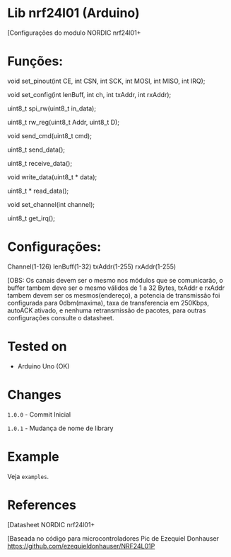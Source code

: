 # Lib nrf24l01 (Arduino)

[Configurações do modulo NORDIC nrf24l01+

# Funções:

void set_pinout(int CE, int CSN, int SCK, int MOSI, int MISO, int IRQ);

void set_config(int lenBuff, int ch, int txAddr, int rxAddr);

uint8_t spi_rw(uint8_t in_data);

uint8_t rw_reg(uint8_t Addr, uint8_t D);

void send_cmd(uint8_t cmd);

uint8_t send_data();

uint8_t receive_data();

void write_data(uint8_t * data);

uint8_t * read_data();

void set_channel(int channel);

uint8_t get_irq();

# Configurações: 

Channel(1-126)
lenBuff(1-32)
txAddr(1-255)
rxAddr(1-255) 
                                                                               
[OBS: Os canais devem ser o mesmo nos módulos que se comunicarão, o buffer 
tambem deve ser o mesmo válidos de 1 a 32 Bytes, txAddr e rxAddr tambem 
devem ser os mesmos(endereço), a potencia de transmissão foi configurada 
para 0dbm(maxima), taxa de transferencia em 250Kbps, autoACK ativado, e 
nenhuma retransmissão de pacotes, para outras configurações consulte o 
datasheet.

# Tested on

* Arduino Uno (OK)

# Changes

`1.0.0` - Commit Inicial

`1.0.1` - Mudança de nome de library

# Example

Veja `examples`.

# References

[Datasheet NORDIC nrf24l01+

[Baseada no código para microcontroladores Pic de Ezequiel Donhauser
https://github.com/ezequieldonhauser/NRF24L01P


